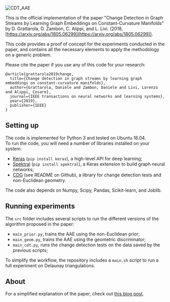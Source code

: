 ![CDT_AAE](https://danielegrattarola.github.io/images/2018-06-07/scheme.png)

This is the official implementation of the paper "Change Detection in Graph Streams by Learning Graph Embeddings on Constant-Curvature Manifolds" by D. Grattarola, D. Zambon, C. Alippi, and L. Livi. (2018, [https://arxiv.org/abs/1805.06299](https://arxiv.org/abs/1805.06299)).  

This code provides a proof of concept for the experiments conducted in the paper, and contains all the necessary elements to apply the methodology on a generic problem.  

Please cite the paper if you use any of this code for your research:   

```
@article{grattarola2019change,
  title={Change detection in graph streams by learning graph embeddings on constant-curvature manifolds},
  author={Grattarola, Daniele and Zambon, Daniele and Livi, Lorenzo and Alippi, Cesare},
  journal={IEEE transactions on neural networks and learning systems},
  year={2019},
  publisher={IEEE}
}
```

## Setting up

The code is implemented for Python 3 and tested on Ubuntu 16.04.  
To run the code, you will need a number of libraries installed on your system:

- [Keras](https://keras.io/) (`pip install keras`), a high-level API for deep learning;
- [Spektral](https://danielegrattarola.github.io/spektral/) (`pip install spektral`), a Keras extension to build graph neural networks;
- [CDG](https://github.com/dan-zam/cdg) (see README on Github), a library for change detection tests and non-Euclidean geometry. 

The code also depends on Numpy, Scipy, Pandas, Scikit-learn, and Joblib.  

## Running experiments

The `src` folder includes several scripts to run the different versions of the algorithm proposed in the paper:

- `main_prior.py`, trains the AAE using the non-Euclidean prior;
- `main_geom.py`, trains the AAE using the geometric discriminator;
- `main_cdt.py`, runs the change detection tests on the data saved by the previous scripts;

To simplify the workflow, the repository includes a `main.sh` script to run a full experiment on Delaunay triangulations.

## About

For a simplified explanation of the paper, check out [this blog post](https://danielegrattarola.github.io/posts/2018-06-07/ccm-paper.html).
